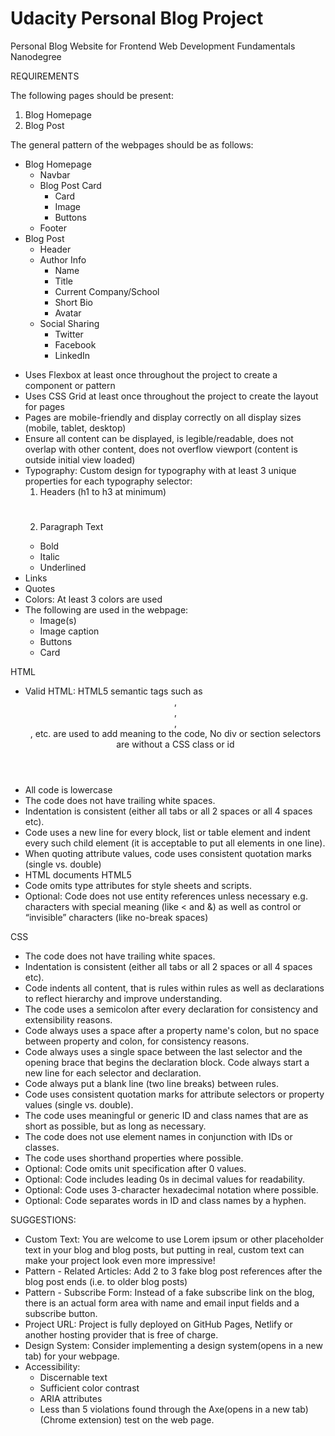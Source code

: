 # Udacity Personal Blog Project
Personal Blog Website for Frontend Web Development Fundamentals Nanodegree

REQUIREMENTS

The following pages should be present:
1. Blog Homepage
2. Blog Post

The general pattern of the webpages should be as follows:
* Blog Homepage
  - Navbar
  - Blog Post Card
    * Card
    * Image
    * Buttons
  - Footer
* Blog Post
  - Header
  - Author Info
    * Name
    * Title
    * Current Company/School
    * Short Bio
    * Avatar
  - Social Sharing
    * Twitter
    * Facebook
    * LinkedIn

- Uses Flexbox at least once throughout the project to create a component or pattern
- Uses CSS Grid at least once throughout the project to create the layout for pages
- Pages are mobile-friendly and display correctly on all display sizes (mobile, tablet, desktop)
- Ensure all content can be displayed, is legible/readable, does not overlap with other content, does not overflow viewport (content is outside initial view loaded)
- Typography: Custom design for typography with at least 3 unique properties for each typography selector:
  1. Headers (h1 to h3 at minimum) <h1>
  2. Paragraph Text <p>
    * Bold
    * Italic
    * Underlined
- Links <a>
- Quotes
- Colors: At least 3 colors are used
- The following are used in the webpage:
  * Image(s)
  * Image caption
  * Buttons
  * Card

HTML
- Valid HTML: HTML5 semantic tags such as <header>, <footer>, <article>, <section> , etc. are used to add meaning to the code, No div or section selectors are without a CSS class or id
- All code is lowercase
- The code does not have trailing white spaces.
- Indentation is consistent (either all tabs or all 2 spaces or all 4 spaces etc).
- Code uses a new line for every block, list or table element and indent every such child element (it is acceptable to put all elements in one line).
- When quoting attribute values, code uses consistent quotation marks (single vs. double)
- HTML documents HTML5 <!doctype html>
- Code omits type attributes for style sheets and scripts.
- Optional: Code does not use entity references unless necessary e.g. characters with special meaning (like < and &) as well as control or “invisible” characters (like no-break spaces)

CSS
- The code does not have trailing white spaces.
- Indentation is consistent (either all tabs or all 2 spaces or all 4 spaces etc).
- Code indents all content, that is rules within rules as well as declarations to reflect hierarchy and improve understanding.
- The code uses a semicolon after every declaration for consistency and extensibility reasons.
- Code always uses a space after a property name's colon, but no space between property and colon, for consistency reasons.
- Code always uses a single space between the last selector and the opening brace that begins the declaration block. Code always start a new line for each selector and declaration.
- Code always put a blank line (two line breaks) between rules.
- Code uses consistent quotation marks for attribute selectors or property values (single vs. double).
- The code uses meaningful or generic ID and class names that are as short as possible, but as long as necessary.
- The code does not use element names in conjunction with IDs or classes.
- The code uses shorthand properties where possible.
- Optional: Code omits unit specification after 0 values.
- Optional: Code includes leading 0s in decimal values for readability.
- Optional: Code uses 3-character hexadecimal notation where possible.
- Optional: Code separates words in ID and class names by a hyphen.

SUGGESTIONS:
- Custom Text: You are welcome to use Lorem ipsum or other placeholder text in your blog and blog posts, but putting in real, custom text can make your project look even more impressive!
- Pattern - Related Articles: Add 2 to 3 fake blog post references after the blog post ends (i.e. to older blog posts)
- Pattern - Subscribe Form: Instead of a fake subscribe link on the blog, there is an actual form area with name and email input fields and a subscribe button.
- Project URL: Project is fully deployed on GitHub Pages, Netlify or another hosting provider that is free of charge.
- Design System: Consider implementing a design system(opens in a new tab) for your webpage.
- Accessibility:
  * Discernable text
  * Sufficient color contrast
  * ARIA attributes
  * Less than 5 violations found through the Axe(opens in a new tab) (Chrome extension) test on the web page.
